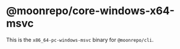 # @moonrepo/core-windows-x64-msvc

This is the `x86_64-pc-windows-msvc` binary for `@moonrepo/cli`.
